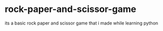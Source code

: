 # rock-paper-and-scissor-game
its a basic rock paper and scissor game that i made while learning python
